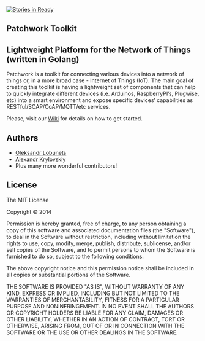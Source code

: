 [![Stories in Ready](https://badge.waffle.io/patchwork-toolkit/patchwork.png?label=ready&title=Ready)](https://waffle.io/patchwork-toolkit/patchwork)
## Patchwork Toolkit

## Lightweight Platform for the Network of Things (written in Golang)

Patchwork is a toolkit for connecting various devices into a network of things or, in a more broad case - Internet of Things (IoT). The main goal of creating this toolkit is having a lightweight set of components that can help to quickly integrate different devices (i.e. Arduinos, RaspberryPI’s, Plugwise, etc) into a smart environment and expose specific devices’ capabilities as RESTful/SOAP/CoAP/MQTT/etc services.

Please, visit our [Wiki](https://github.com/patchwork-toolkit/patchwork/wiki) for details on how to get started.


## Authors

- [Oleksandr Lobunets](https://github.com/oleksandr)
- [Alexandr Krylovskiy](https://github.com/krylovsk)
- Plus many more wonderful contributors!


## License

The MIT License

Copyright &copy; 2014

Permission is hereby granted, free of charge, to any person obtaining a copy of this software and associated documentation files (the "Software"), to deal in the Software without restriction, including without limitation the rights to use, copy, modify, merge, publish, distribute, sublicense, and/or sell copies of the Software, and to permit persons to whom the Software is furnished to do so, subject to the following conditions:

The above copyright notice and this permission notice shall be included in all copies or substantial portions of the Software.

THE SOFTWARE IS PROVIDED "AS IS", WITHOUT WARRANTY OF ANY KIND, EXPRESS OR IMPLIED, INCLUDING BUT NOT LIMITED TO THE WARRANTIES OF MERCHANTABILITY, FITNESS FOR A PARTICULAR PURPOSE AND NONINFRINGEMENT. IN NO EVENT SHALL THE AUTHORS OR COPYRIGHT HOLDERS BE LIABLE FOR ANY CLAIM, DAMAGES OR OTHER LIABILITY, WHETHER IN AN ACTION OF CONTRACT, TORT OR OTHERWISE, ARISING FROM, OUT OF OR IN CONNECTION WITH THE SOFTWARE OR THE USE OR OTHER DEALINGS IN THE SOFTWARE.
